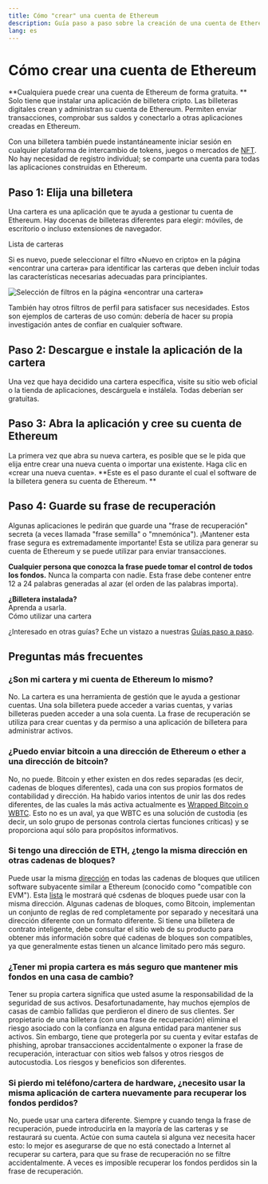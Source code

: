 ```yaml
---
title: Cómo "crear" una cuenta de Ethereum
description: Guía paso a paso sobre la creación de una cuenta de Ethereum utilizando una billetera.
lang: es
---
```


# Cómo crear una cuenta de Ethereum

**Cualquiera puede crear una cuenta de Ethereum de forma gratuita. ** Solo tiene que instalar una aplicación de billetera cripto. Las billeteras digitales crean y administran su cuenta de Ethereum. Permiten enviar transacciones, comprobar sus saldos y conectarlo a otras aplicaciones creadas en Ethereum.

Con una billetera también puede instantáneamente iniciar sesión en cualquier plataforma de intercambio de tokens, juegos o mercados de [NFT](/glossary/#nft). No hay necesidad de registro individual; se comparte una cuenta para todas las aplicaciones construidas en Ethereum.

## Paso 1: Elija una billetera

Una cartera es una aplicación que te ayuda a gestionar tu cuenta de Ethereum. Hay docenas de billeteras diferentes para elegir: móviles, de escritorio o incluso extensiones de navegador.


<ButtonLink href="/wallets/find-wallet/">
  Lista de carteras
</ButtonLink>

Si es nuevo, puede seleccionar el filtro «Nuevo en cripto» en la página «encontrar una cartera» para identificar las carteras que deben incluir todas las características necesarias adecuadas para principiantes.

![Selección de filtros en la página «encontrar una cartera»](./wallet-box.png)

También hay otros filtros de perfil para satisfacer sus necesidades. Estos son ejemplos de carteras de uso común: debería de hacer su propia investigación antes de confiar en cualquier software.

## Paso 2: Descargue e instale la aplicación de la cartera

Una vez que haya decidido una cartera específica, visite su sitio web oficial o la tienda de aplicaciones, descárguela e instálela. Todas deberían ser gratuitas.

## Paso 3: Abra la aplicación y cree su cuenta de Ethereum

La primera vez que abra su nueva cartera, es posible que se le pida que elija entre crear una nueva cuenta o importar una existente. Haga clic en «crear una nueva cuenta». **Este es el paso durante el cual el software de la billetera genera su cuenta de Ethereum. **

## Paso 4: Guarde su frase de recuperación

Algunas aplicaciones le pedirán que guarde una "frase de recuperación" secreta (a veces llamada "frase semilla" o "mnemónica"). ¡Mantener esta frase segura es extremadamente importante! Esta se utiliza para generar su cuenta de Ethereum y se puede utilizar para enviar transacciones.

**Cualquier persona que conozca la frase puede tomar el control de todos los fondos.** Nunca la comparta con nadie. Esta frase debe contener entre 12 a 24 palabras generadas al azar (el orden de las palabras importa).

<div>
<Alert variant="update">
<Emoji text=":eyes:" className="text-4xl"/>
<AlertContent className="flex-row justify-between items-center">
  <div><b>¿Billetera instalada?</b><br/> Aprenda a usarla.</div>
  <ButtonLink href="/guides/how-to-use-a-wallet">
    Cómo utilizar una cartera
  </ButtonLink>
 </AlertContent>
</Alert>
</div>

¿Interesado en otras guías? Eche un vistazo a nuestras [Guías paso a paso](/guides/).

## Preguntas más frecuentes

### ¿Son mi cartera y mi cuenta de Ethereum lo mismo?

No. La cartera es una herramienta de gestión que le ayuda a gestionar cuentas. Una sola billetera puede acceder a varias cuentas, y varias billeteras pueden acceder a una sola cuenta. La frase de recuperación se utiliza para crear cuentas y da permiso a una aplicación de billetera para administrar activos.

### ¿Puedo enviar bitcoin a una dirección de Ethereum o ether a una dirección de bitcoin?

No, no puede. Bitcoin y ether existen en dos redes separadas (es decir, cadenas de bloques diferentes), cada una con sus propios formatos de contabilidad y dirección. Ha habido varios intentos de unir las dos redes diferentes, de las cuales la más activa actualmente es [Wrapped Bitcoin o WBTC](https://www.bitcoin.com/get-started/what-is-wbtc/). Esto no es un aval, ya que WBTC es una solución de custodia (es decir, un solo grupo de personas controla ciertas funciones críticas) y se proporciona aquí sólo para propósitos informativos.

### Si tengo una dirección de ETH, ¿tengo la misma dirección en otras cadenas de bloques?

Puede usar la misma [dirección](/glossary/#address) en todas las cadenas de bloques que utilicen software subyacente similar a Ethereum (conocido como "compatible con EVM"). Esta [lista](https://chainlist.org/) le mostrará qué csdenas de bloques puede usar con la misma dirección. Algunas cadenas de bloques, como Bitcoin, implementan un conjunto de reglas de red completamente por separado y necesitará una dirección diferente con un formato diferente. Si tiene una billetera de contrato inteligente, debe consultar el sitio web de su producto para obtener más información sobre qué cadenas de bloques son compatibles, ya que generalmente estas tienen un alcance limitado pero más seguro.

### ¿Tener mi propia cartera es más seguro que mantener mis fondos en una casa de cambio?

Tener su propia cartera significa que usted asume la responsabilidad de la seguridad de sus activos. Desafortunadamente, hay muchos ejemplos de casas de cambio fallidas que perdieron el dinero de sus clientes. Ser propietario de una billetera (con una frase de recuperación) elimina el riesgo asociado con la confianza en alguna entidad para mantener sus activos. Sin embargo, tiene que protegerla por su cuenta y evitar estafas de phishing, aprobar transacciones accidentalmente o exponer la frase de recuperación, interactuar con sitios web falsos y otros riesgos de autocustodia. Los riesgos y beneficios son diferentes.

### Si pierdo mi teléfono/cartera de hardware, ¿necesito usar la misma aplicación de cartera nuevamente para recuperar los fondos perdidos?

No, puede usar una cartera diferente. Siempre y cuando tenga la frase de recuperación, puede introducirla en la mayoría de las carteras y se restaurará su cuenta. Actúe con suma cautela si alguna vez necesita hacer esto: lo mejor es asegurarse de que no está conectado a Internet al recuperar su cartera, para que su frase de recuperación no se filtre accidentalmente. A veces es imposible recuperar los fondos perdidos sin la frase de recuperación.
